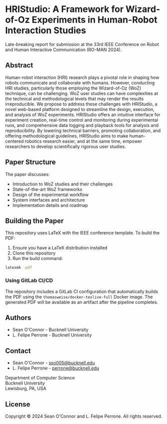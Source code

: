 # HRIStudio: A Framework for Wizard-of-Oz Experiments in Human-Robot Interaction Studies

Late-breaking report for submission at the 33rd IEEE Conference on Robot and Human Interactive Communication (RO-MAN 2024).

## Abstract

Human-robot interaction (HRI) research plays a pivotal role in shaping how robots communicate and collaborate with humans. However, conducting HRI studies, particularly those employing the Wizard-of-Oz (WoZ) technique, can be challenging. WoZ user studies can have complexities at the technical and methodological levels that may render the results irreproducible. We propose to address these challenges with HRIStudio, a novel web-based platform designed to streamline the design, execution, and analysis of WoZ experiments. HRIStudio offers an intuitive interface for experiment creation, real-time control and monitoring during experimental runs, and comprehensive data logging and playback tools for analysis and reproducibility. By lowering technical barriers, promoting collaboration, and offering methodological guidelines, HRIStudio aims to make human-centered robotics research easier, and at the same time, empower researchers to develop scientifically rigorous user studies.

## Paper Structure

The paper discusses:
- Introduction to WoZ studies and their challenges
- State-of-the-art WoZ frameworks
- Design of the experimental workflow
- System interfaces and architecture
- Implementation details and roadmap

## Building the Paper

This repository uses LaTeX with the IEEE conference template. To build the PDF:

1. Ensure you have a LaTeX distribution installed
2. Clone this repository
3. Run the build command:
```bash
latexmk -pdf
```

### Using GitLab CI/CD

The repository includes a GitLab CI configuration that automatically builds the PDF using the `thomasweise/docker-texlive-full` Docker image. The generated PDF will be available as an artifact after the pipeline completes.

## Authors

- Sean O'Connor - Bucknell University
- L. Felipe Perrone - Bucknell University

## Contact

- Sean O'Connor - sso005@bucknell.edu
- L. Felipe Perrone - perrone@bucknell.edu

Department of Computer Science  
Bucknell University  
Lewisburg, PA, USA

## License

Copyright © 2024 Sean O'Connor and L. Felipe Perrone. All rights reserved.